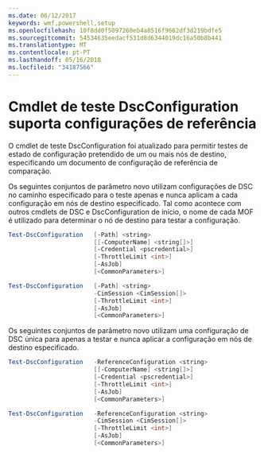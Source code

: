```yaml
---
ms.date: 06/12/2017
keywords: wmf,powershell,setup
ms.openlocfilehash: 10f8dd0f5097260eb4a8516f9662df3d219bdfe5
ms.sourcegitcommit: 54534635eedacf531d8d6344019dc16a50b8b441
ms.translationtype: MT
ms.contentlocale: pt-PT
ms.lasthandoff: 05/16/2018
ms.locfileid: "34187566"
---
```

# <a name="test-dscconfiguration-cmdlet-supports-reference-configurations"></a>Cmdlet de teste DscConfiguration suporta configurações de referência

O cmdlet de teste DscConfiguration foi atualizado para permitir testes de estado de configuração pretendido de um ou mais nós de destino, especificando um documento de configuração de referência de comparação.

Os seguintes conjuntos de parâmetro novo utilizam configurações de DSC no caminho especificado para o teste apenas e nunca aplicam a cada configuração em nós de destino especificado. Tal como acontece com outros cmdlets de DSC e DscConfiguration de início, o nome de cada MOF é utilizado para determinar o nó de destino para testar a configuração.

```powershell
Test-DscConfiguration   [-Path] <string>
                        [[-ComputerName] <string[]>]
                        [-Credential <pscredential>]
                        [-ThrottleLimit <int>]
                        [-AsJob]
                        [<CommonParameters>]

Test-DscConfiguration   [-Path] <string>
                        -CimSession <CimSession[]>
                        [-ThrottleLimit <int>]
                        [-AsJob]
                        [<CommonParameters>]
```

Os seguintes conjuntos de parâmetro novo utilizam uma configuração de DSC única para apenas a testar e nunca aplicar a configuração em nós de destino especificado.

```powershell
Test-DscConfiguration   -ReferenceConfiguration <string>
                        [[-ComputerName] <string[]>]
                        [-Credential <pscredential>]
                        [-ThrottleLimit <int>]
                        [-AsJob]
                        [<CommonParameters>]

Test-DscConfiguration   -ReferenceConfiguration <string>
                        -CimSession <CimSession[]>
                        [-ThrottleLimit <int>]
                        [-AsJob]
                        [<CommonParameters>]
```

